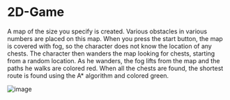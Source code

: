 # 2D-Game
A map of the size you specify is created. Various obstacles in various numbers are placed on this map. When you press the start button, the map is covered with fog, so the character does not know the location of any chests. The character then wanders the map looking for chests, starting from a random location. As he wanders, the fog lifts from the map and the paths he walks are colored red. When all the chests are found, the shortest route is found using the A* algorithm and colored green.

![image](https://github.com/BurakKaynakcioglu/2D-Game/assets/116518816/b861d73b-c13d-4bd6-bd7a-0dba71047af3)
